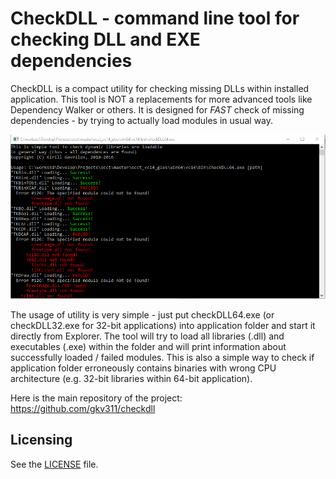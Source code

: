 CheckDLL - command line tool for checking DLL and EXE dependencies
=================================

CheckDLL is a compact utility for checking missing DLLs within installed application.
This tool is NOT a replacements for more advanced tools like Dependency Walker or others.
It is designed for *FAST* check of missing dependencies - by trying to actually load modules in usual way.

![checkDLL screenshot](/checkdll_screenshot.png)

The usage of utility is very simple - just put checkDLL64.exe (or checkDLL32.exe for 32-bit applications) into application folder and start it directly from Explorer.
The tool will try to load all libraries (.dll) and executables (.exe) within the folder and will print information about successfully loaded / failed modules.
This is also a simple way to check if application folder erroneously contains binaries with wrong CPU architecture (e.g. 32-bit libraries within 64-bit application).

Here is the main repository of the project:<br/>
https://github.com/gkv311/checkdll

## Licensing

See the [LICENSE](LICENSE.md) file.
